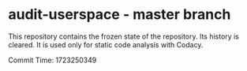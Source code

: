 # audit-userspace - master branch

This repository contains the frozen state of the repository.
Its history is cleared. It is used only for static code
analysis with Codacy.

Commit Time: 1723250349